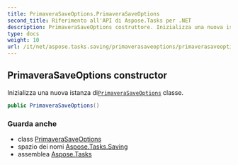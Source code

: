 ```yaml
---
title: PrimaveraSaveOptions.PrimaveraSaveOptions
second_title: Riferimento all'API di Aspose.Tasks per .NET
description: PrimaveraSaveOptions costruttore. Inizializza una nuova istanza diPrimaveraSaveOptions classe.
type: docs
weight: 10
url: /it/net/aspose.tasks.saving/primaverasaveoptions/primaverasaveoptions/
---
```

## PrimaveraSaveOptions constructor

Inizializza una nuova istanza di[`PrimaveraSaveOptions`](../) classe.

```csharp
public PrimaveraSaveOptions()
```

### Guarda anche

* class [PrimaveraSaveOptions](../)
* spazio dei nomi [Aspose.Tasks.Saving](../../primaverasaveoptions/)
* assemblea [Aspose.Tasks](../../../)


